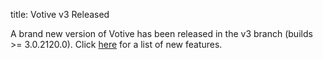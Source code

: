 title: Votive v3 Released

A brand new version of Votive has been released in the v3 branch (builds &gt;= 3.0.2120.0). Click <a href="votive.html">here</a> for a list of new features.
